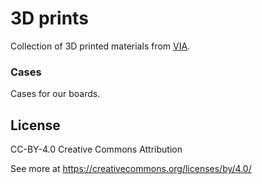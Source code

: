 # 3D prints

Collection of 3D printed materials from [VIA](http://www.viaembedded.com).

### Cases

Cases for our boards.

## License

CC-BY-4.0 Creative Commons Attribution

See more at https://creativecommons.org/licenses/by/4.0/
